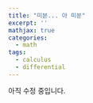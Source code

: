 ```yaml
---
title: "미분... 아 미분"
excerpt: ''
mathjax: true
categories:
  - math
tags:
  - calculus
  - differential
---
```


아직 수정 중입니다. 

<!--stackedit_data:
eyJoaXN0b3J5IjpbMTMzODMxOTU2N119
-->